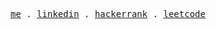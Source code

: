<p align="center">
  <samp>
    <a href="https://www.ditazain.site" target="_blank">me</a> .
    <a href="https://linkedin.com/in/zaiinhs" target="_blank">linkedin</a> .
    <a href="https://www.hackerrank.com/zaiinhs" target="_blank">hackerrank</a> .
    <a href="https://www.leetcode.com/zaiinhs" target="_blank">leetcode</a>
  </samp>
</p>